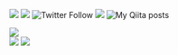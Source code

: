 
![](https://komarev.com/ghpvc/?username=tomlle)
![](https://img.shields.io/github/followers/tomlle?style=plastic)
![Twitter Follow](https://img.shields.io/twitter/follow/tomlle_?style=plastic)
![](https://qiita-badge.apiapi.app/s/tomlle/followers.svg)
![My Qiita posts](https://qiita-badge.apiapi.app/s/tomlle/posts.svg)



![](https://github-profile-summary-cards.vercel.app/api/cards/profile-details?username=tomlle&theme=dracula)  
![](https://github-readme-stats.vercel.app/api?username=hoge&count_private=true&show_icons=true&theme=onedark)
![](https://github-readme-stats.vercel.app/api/top-langs/?username=tomlle&layout=compact&theme=onedark)
